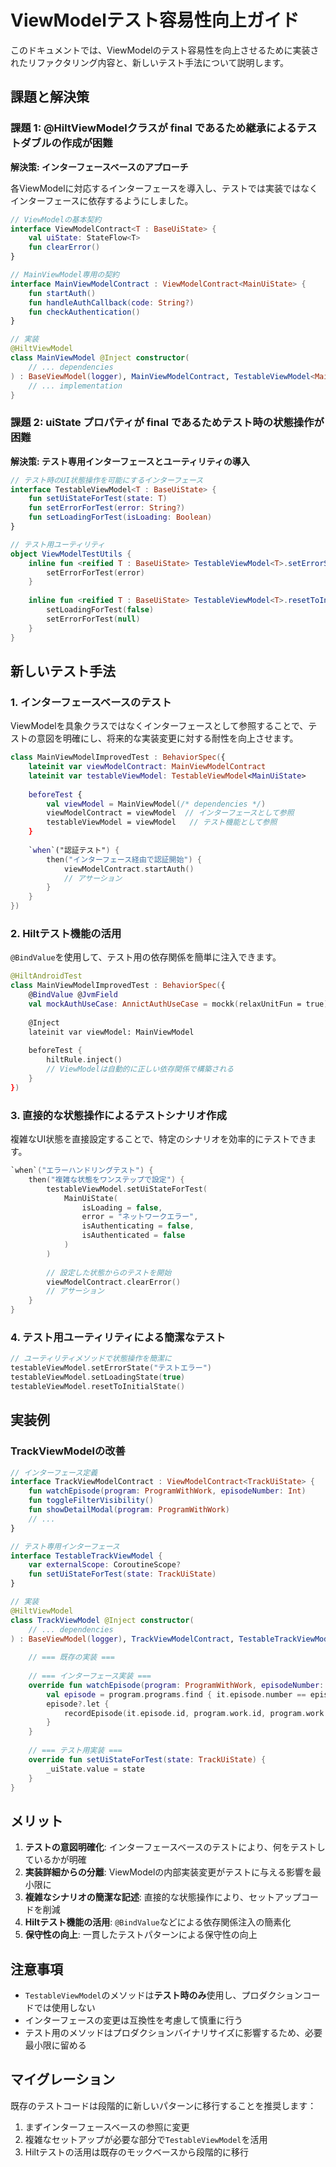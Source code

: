 # ViewModelテスト容易性向上ガイド

このドキュメントでは、ViewModelのテスト容易性を向上させるために実装されたリファクタリング内容と、新しいテスト手法について説明します。

## 課題と解決策

### 課題 1: @HiltViewModelクラスが final であるため継承によるテストダブルの作成が困難

**解決策: インターフェースベースのアプローチ**

各ViewModelに対応するインターフェースを導入し、テストでは実装ではなくインターフェースに依存するようにしました。

```kotlin
// ViewModelの基本契約
interface ViewModelContract<T : BaseUiState> {
    val uiState: StateFlow<T>
    fun clearError()
}

// MainViewModel専用の契約
interface MainViewModelContract : ViewModelContract<MainUiState> {
    fun startAuth()
    fun handleAuthCallback(code: String?)
    fun checkAuthentication()
}

// 実装
@HiltViewModel
class MainViewModel @Inject constructor(
    // ... dependencies
) : BaseViewModel(logger), MainViewModelContract, TestableViewModel<MainUiState> {
    // ... implementation
}
```

### 課題 2: uiState プロパティが final であるためテスト時の状態操作が困難

**解決策: テスト専用インターフェースとユーティリティの導入**

```kotlin
// テスト時のUI状態操作を可能にするインターフェース
interface TestableViewModel<T : BaseUiState> {
    fun setUiStateForTest(state: T)
    fun setErrorForTest(error: String?)
    fun setLoadingForTest(isLoading: Boolean)
}

// テスト用ユーティリティ
object ViewModelTestUtils {
    inline fun <reified T : BaseUiState> TestableViewModel<T>.setErrorState(error: String) {
        setErrorForTest(error)
    }
    
    inline fun <reified T : BaseUiState> TestableViewModel<T>.resetToInitialState() {
        setLoadingForTest(false)
        setErrorForTest(null)
    }
}
```

## 新しいテスト手法

### 1. インターフェースベースのテスト

ViewModelを具象クラスではなくインターフェースとして参照することで、テストの意図を明確にし、将来的な実装変更に対する耐性を向上させます。

```kotlin
class MainViewModelImprovedTest : BehaviorSpec({
    lateinit var viewModelContract: MainViewModelContract
    lateinit var testableViewModel: TestableViewModel<MainUiState>
    
    beforeTest {
        val viewModel = MainViewModel(/* dependencies */)
        viewModelContract = viewModel  // インターフェースとして参照
        testableViewModel = viewModel   // テスト機能として参照
    }
    
    `when`("認証テスト") {
        then("インターフェース経由で認証開始") {
            viewModelContract.startAuth()
            // アサーション
        }
    }
})
```

### 2. Hiltテスト機能の活用

`@BindValue`を使用して、テスト用の依存関係を簡単に注入できます。

```kotlin
@HiltAndroidTest
class MainViewModelImprovedTest : BehaviorSpec({
    @BindValue @JvmField 
    val mockAuthUseCase: AnnictAuthUseCase = mockk(relaxUnitFun = true)
    
    @Inject
    lateinit var viewModel: MainViewModel
    
    beforeTest {
        hiltRule.inject()
        // ViewModelは自動的に正しい依存関係で構築される
    }
})
```

### 3. 直接的な状態操作によるテストシナリオ作成

複雑なUI状態を直接設定することで、特定のシナリオを効率的にテストできます。

```kotlin
`when`("エラーハンドリングテスト") {
    then("複雑な状態をワンステップで設定") {
        testableViewModel.setUiStateForTest(
            MainUiState(
                isLoading = false,
                error = "ネットワークエラー",
                isAuthenticating = false,
                isAuthenticated = false
            )
        )
        
        // 設定した状態からのテストを開始
        viewModelContract.clearError()
        // アサーション
    }
}
```

### 4. テスト用ユーティリティによる簡潔なテスト

```kotlin
// ユーティリティメソッドで状態操作を簡潔に
testableViewModel.setErrorState("テストエラー")
testableViewModel.setLoadingState(true)
testableViewModel.resetToInitialState()
```

## 実装例

### TrackViewModelの改善

```kotlin
// インターフェース定義
interface TrackViewModelContract : ViewModelContract<TrackUiState> {
    fun watchEpisode(program: ProgramWithWork, episodeNumber: Int)
    fun toggleFilterVisibility()
    fun showDetailModal(program: ProgramWithWork)
    // ...
}

// テスト専用インターフェース
interface TestableTrackViewModel {
    var externalScope: CoroutineScope?
    fun setUiStateForTest(state: TrackUiState)
}

// 実装
@HiltViewModel
class TrackViewModel @Inject constructor(
    // ... dependencies
) : BaseViewModel(logger), TrackViewModelContract, TestableTrackViewModel {
    
    // === 既存の実装 ===
    
    // === インターフェース実装 ===
    override fun watchEpisode(program: ProgramWithWork, episodeNumber: Int) {
        val episode = program.programs.find { it.episode.number == episodeNumber }
        episode?.let {
            recordEpisode(it.episode.id, program.work.id, program.work.viewerStatusState)
        }
    }
    
    // === テスト用実装 ===
    override fun setUiStateForTest(state: TrackUiState) {
        _uiState.value = state
    }
}
```

## メリット

1. **テストの意図明確化**: インターフェースベースのテストにより、何をテストしているかが明確
2. **実装詳細からの分離**: ViewModelの内部実装変更がテストに与える影響を最小限に
3. **複雑なシナリオの簡潔な記述**: 直接的な状態操作により、セットアップコードを削減
4. **Hiltテスト機能の活用**: `@BindValue`などによる依存関係注入の簡素化
5. **保守性の向上**: 一貫したテストパターンによる保守性の向上

## 注意事項

- `TestableViewModel`のメソッドは**テスト時のみ**使用し、プロダクションコードでは使用しない
- インターフェースの変更は互換性を考慮して慎重に行う
- テスト用のメソッドはプロダクションバイナリサイズに影響するため、必要最小限に留める

## マイグレーション

既存のテストコードは段階的に新しいパターンに移行することを推奨します：

1. まずインターフェースベースの参照に変更
2. 複雑なセットアップが必要な部分で`TestableViewModel`を活用
3. Hiltテストの活用は既存のモックベースから段階的に移行